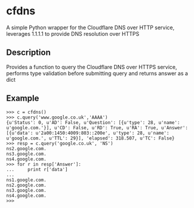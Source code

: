 # cfdns
A simple Python wrapper for the Cloudflare DNS over HTTP service, leverages 1.1.1.1 to provide DNS resolution over HTTPS

## Description
Provides a function to query the Cloudflare DNS over HTTPS service, performs type validation before submitting query and returns answer as a dict

## Example
```>>> from cfdns import *
>>> c = cfdns()
>>> c.query('www.google.co.uk','AAAA')
{u'Status': 0, u'AD': False, u'Question': [{u'type': 28, u'name': u'google.com.'}], u'CD': False, u'RD': True, u'RA': True, u'Answer': [{u'data': u'2a00:1450:4009:803::200e', u'type': 28, u'name': u'google.com.', u'TTL': 29}], 'elapsed': 318.507, u'TC': False}
>>> resp = c.query('google.co.uk', 'NS')
ns2.google.com.
ns3.google.com.
ns4.google.com.
>>> for r in resp['Answer']:
...     print r['data']
... 
ns1.google.com.
ns2.google.com.
ns3.google.com.
ns4.google.com.
>>>
```
